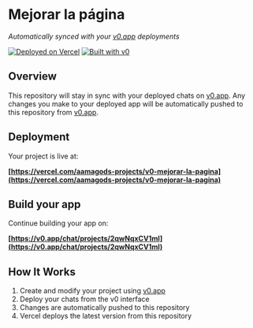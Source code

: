 # Mejorar la página

*Automatically synced with your [v0.app](https://v0.app) deployments*

[![Deployed on Vercel](https://img.shields.io/badge/Deployed%20on-Vercel-black?style=for-the-badge&logo=vercel)](https://vercel.com/aamagods-projects/v0-mejorar-la-pagina)
[![Built with v0](https://img.shields.io/badge/Built%20with-v0.app-black?style=for-the-badge)](https://v0.app/chat/projects/2qwNqxCV1ml)

## Overview

This repository will stay in sync with your deployed chats on [v0.app](https://v0.app).
Any changes you make to your deployed app will be automatically pushed to this repository from [v0.app](https://v0.app).

## Deployment

Your project is live at:

**[https://vercel.com/aamagods-projects/v0-mejorar-la-pagina](https://vercel.com/aamagods-projects/v0-mejorar-la-pagina)**

## Build your app

Continue building your app on:

**[https://v0.app/chat/projects/2qwNqxCV1ml](https://v0.app/chat/projects/2qwNqxCV1ml)**

## How It Works

1. Create and modify your project using [v0.app](https://v0.app)
2. Deploy your chats from the v0 interface
3. Changes are automatically pushed to this repository
4. Vercel deploys the latest version from this repository